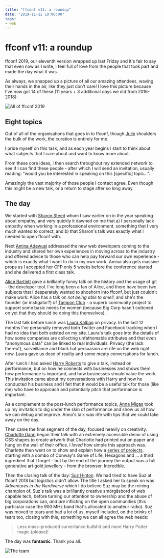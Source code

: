 ```yaml
---
title: "ffconf v11: a roundup"
date: "2019-11-12 10:00:00"
tags:
- web
---
```


# ffconf v11: a roundup

ffconf 2019, our eleventh version wrapped up last Friday and it's fair to say that even now as I write, I feel full of love from the people that took part and made the day what it was.

<!--more-->

As always, we snapped up a picture of all our amazing attendees, waving their hands in the air, like they just don't care! I love this picture because I've now got 14 of these (11 years + 3 additional days we did from 2016-2018):

![All of ffconf 2019](/images/ffconf-2019/all.jpg)

## Eight topics

Out of all of the organisations that goes in to ffconf, though [Julie]() shoulders the bulk of the work, the curation is entirely for me.

I pride myself on this task, and as each year begins I start to think about what subjects that I care about and want to know more about.

From these core ideas, I then search throughout my extended network to see if I can find these people - after which I will send an invitation, usually reading: "would you be interested in speaking on this [specific] topic…".

Amazingly the vast majority of those people I contact agree. Even though this might be a new talk, or a return to stage after so long away.

## The day

We started with [Sharon Steed](https://www.communilogue.co/) whom I saw earlier on in the year speaking about empathy, and very quickly it dawned on me that a) I personally lack empathy when working in a professional environment, something that I very much wanted to correct, and b) that Sharon's talk was exactly what I needed to open ffconf with.

Next [Amina Adewusi](https://www.youtube.com/channel/UCz_hjn40CqWTK9S1xrBDMVw) addressed the new web developers coming to the industry and shared her own experiences in moving across to the industry and offered advice to those who can help pay forward our own experience - which is exactly what I want to do in my own work. Amina also gets massive props as I accepted her CFP only 5 weeks before the conference started and she delivered a first class talk.

[Alice Bartlett](https://alicebartlett.co.uk/) gave a brilliantly funny talk on the history and the usage of git - the developer tool. I've long been a fan of Alice, and there have been two subjects that I desperately wanted to shoehorn into ffconf, but just couldn't make work: Alice has a talk on _not being able to smell_, and she's the founder (or instigator?) of [Tampon Club](https://www.tampon.club/) - a superb community project to support some basic needs for women (because Big Corp hasn't cottoned on yet that they should be doing this themselves).

The last talk before lunch was [Laura Kalbag](https://laurakalbag.com/) on privacy. In the last 12 months I've personally removed both Twitter and Facebook tracking when I had no idea that both existed on my site. Laura's talk goes into the details of how some companies are collecting unfathomable attributes and that even "anonymous data" can be linked to real individuals. Privacy (the lack thereof), surveillance and black hat persuasion are rife on the web right now. Laura gave us dose of reality and some meaty conversations for lunch.

After lunch I had asked [Harry Roberts](https://csswizardry.com/) to give a talk, instead on performance, but on how he connects with businesses and shows them how performance is important, and how businesses should value the work. This invitation came about my conversations with Harry and how he conducted his business and I felt that it would be a useful talk for those (like me) who have to approach and potentially pitch that performance is important.

As a complement to the post-lunch performance topics, [Anna Migas](https://mobile.twitter.com/szynszyliszys) took up my invitation to dig under the skin of performance and show us all how we can debug and improve. Anna's talk was rife with tips that we could take away on the day.

Then came the final segment of the day, focused heavily on creativity. [Charlotte Dann](https://charlottedann.com/) began their talk with an extremely accessible demo of using CSS shapes to create artwork that Charlotte had printed out on paper and hung on the wall of their office. I _loved_ how simple this approach was. Charlotte then went on to show and explain how a [series of projects](https://codepen.io/pouretrebelle/post/hexagons), starting with a combo of Conway's Game of Life, Hexagons and … a third ingredient that I forget - but by the end of the journey the output was a full generative art gold jewellery - from the browser. Incredible.

Then the closing talk of the day: [Suz Hinton](https://noopkat.com/projects/). We had tried to have Suz at ffconf 2018 but logistics didn't allow. The title I asked her to speak on was _Adventures in the Nerdiverse_ which I do believe Suz may be the reining champion of. Suz's talk was a brilliantly creative smörgåsbord of web capable tech, before turning our attention to ownership and the abuse of big corporations can, *and are* inflicting on the open communities (this particular case the 900 MHz band that's allocated to amateur radio). Suz was moved to tears and had a lot of us, myself included, on the brinks of tears too, closing with this, something we can all agree the web needs:

> Less mass-produced surveillance bullshit and more Harry Potter magic (please)!

The day was **fantastic**. Thank you all.

![The team](/images/ffconf-2019/team.jpg)

